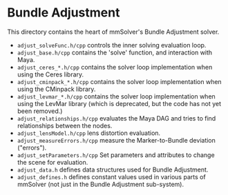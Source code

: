 # Bundle Adjustment

This directory contains the heart of mmSolver's Bundle Adjustment
solver.

- `adjust_solveFunc.h/cpp` controls the inner solving evaluation loop.
- `adjust_base.h/cpp` contains the 'solve' function, and interaction
  with Maya.
- `adjust_ceres_*.h/cpp` contains the solver loop implementation
  when using the Ceres library.
- `adjust_cminpack_*.h/cpp` contains the solver loop implementation
  when using the CMinpack library.
- `adjust_levmar_*.h/cpp` contains the solver loop implementation when
  using the LevMar library (which is deprecated, but the code has not
  yet been removed.)
- `adjust_relationships.h/cpp` evaluates the Maya DAG and tries to
  find relationships between the nodes.
- `adjust_lensModel.h/cpp` lens distortion evaluation.
- `adjust_measureErrors.h/cpp` measure the Marker-to-Bundle deviation ("errors").
- `adjust_setParameters.h/cpp` Set parameters and attributes to change
  the scene for evaluation.
- `adjust_data.h` defines data structures used for Bundle Adjustment.
- `adjust_defines.h` defines constant values used in various parts of
  mmSolver (not just in the Bundle Adjustment sub-system).
